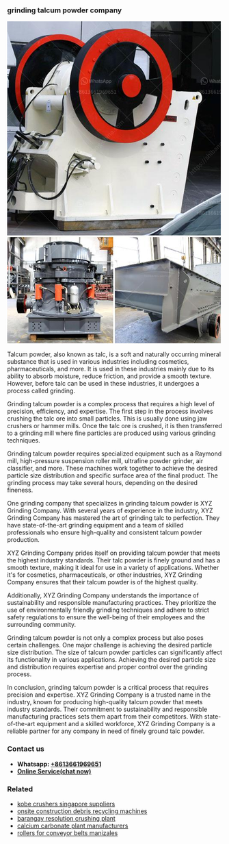 <h3>grinding talcum powder company</h3><img src='1708499582.jpg' alt=''><p>Talcum powder, also known as talc, is a soft and naturally occurring mineral substance that is used in various industries including cosmetics, pharmaceuticals, and more. It is used in these industries mainly due to its ability to absorb moisture, reduce friction, and provide a smooth texture. However, before talc can be used in these industries, it undergoes a process called grinding.</p><p>Grinding talcum powder is a complex process that requires a high level of precision, efficiency, and expertise. The first step in the process involves crushing the talc ore into small particles. This is usually done using jaw crushers or hammer mills. Once the talc ore is crushed, it is then transferred to a grinding mill where fine particles are produced using various grinding techniques.</p><p>Grinding talcum powder requires specialized equipment such as a Raymond mill, high-pressure suspension roller mill, ultrafine powder grinder, air classifier, and more. These machines work together to achieve the desired particle size distribution and specific surface area of the final product. The grinding process may take several hours, depending on the desired fineness.</p><p>One grinding company that specializes in grinding talcum powder is XYZ Grinding Company. With several years of experience in the industry, XYZ Grinding Company has mastered the art of grinding talc to perfection. They have state-of-the-art grinding equipment and a team of skilled professionals who ensure high-quality and consistent talcum powder production.</p><p>XYZ Grinding Company prides itself on providing talcum powder that meets the highest industry standards. Their talc powder is finely ground and has a smooth texture, making it ideal for use in a variety of applications. Whether it's for cosmetics, pharmaceuticals, or other industries, XYZ Grinding Company ensures that their talcum powder is of the highest quality.</p><p>Additionally, XYZ Grinding Company understands the importance of sustainability and responsible manufacturing practices. They prioritize the use of environmentally friendly grinding techniques and adhere to strict safety regulations to ensure the well-being of their employees and the surrounding community.</p><p>Grinding talcum powder is not only a complex process but also poses certain challenges. One major challenge is achieving the desired particle size distribution. The size of talcum powder particles can significantly affect its functionality in various applications. Achieving the desired particle size and distribution requires expertise and proper control over the grinding process.</p><p>In conclusion, grinding talcum powder is a critical process that requires precision and expertise. XYZ Grinding Company is a trusted name in the industry, known for producing high-quality talcum powder that meets industry standards. Their commitment to sustainability and responsible manufacturing practices sets them apart from their competitors. With state-of-the-art equipment and a skilled workforce, XYZ Grinding Company is a reliable partner for any company in need of finely ground talc powder.</p><h3>Contact us</h3><ul><li><strong>Whatsapp:&nbsp;<a href="https://wa.me/8613661969651">+8613661969651</a></strong></li><li><a href="https://swt.shibang-china.com/?git&amp;zhl&amp;grinding talcum powder company"><strong>Online Service(chat now)</strong></a></li></ul><h3>Related</h3><ul><li><a href='kobe crushers singapore suppliers.md'>kobe crushers singapore suppliers</a></li><li><a href='onsite construction debris recycling machines.md'>onsite construction debris recycling machines</a></li><li><a href='barangay resolution crushing plant.md'>barangay resolution crushing plant</a></li><li><a href='calcium carbonate plant manufacturers.md'>calcium carbonate plant manufacturers</a></li><li><a href='rollers for conveyor belts manizales.md'>rollers for conveyor belts manizales</a></li></ul>